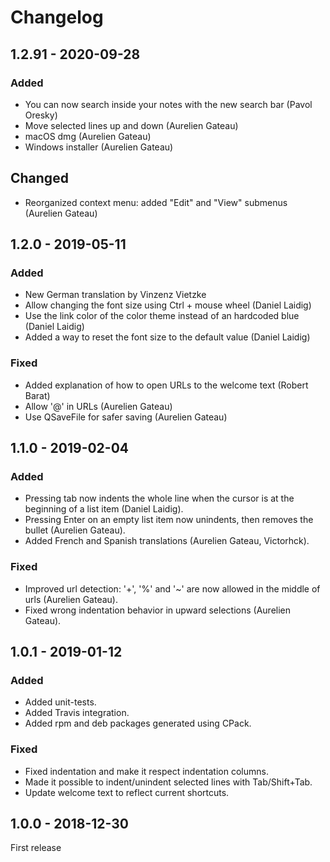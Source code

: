 # Changelog

## 1.2.91 - 2020-09-28

### Added
- You can now search inside your notes with the new search bar (Pavol Oresky)
- Move selected lines up and down (Aurelien Gateau)
- macOS dmg (Aurelien Gateau)
- Windows installer (Aurelien Gateau)

## Changed
- Reorganized context menu: added "Edit" and "View" submenus (Aurelien Gateau)

## 1.2.0 - 2019-05-11

### Added
- New German translation by Vinzenz Vietzke
- Allow changing the font size using Ctrl + mouse wheel (Daniel Laidig)
- Use the link color of the color theme instead of an hardcoded blue (Daniel Laidig)
- Added a way to reset the font size to the default value (Daniel Laidig)

### Fixed
- Added explanation of how to open URLs to the welcome text (Robert Barat)
- Allow '@' in URLs (Aurelien Gateau)
- Use QSaveFile for safer saving (Aurelien Gateau)

## 1.1.0 - 2019-02-04

### Added
- Pressing tab now indents the whole line when the cursor is at the beginning of a list item (Daniel Laidig).
- Pressing Enter on an empty list item now unindents, then removes the bullet (Aurelien Gateau).
- Added French and Spanish translations (Aurelien Gateau, Victorhck).

### Fixed
- Improved url detection: '+', '%' and '~' are now allowed in the middle of urls (Aurelien Gateau).
- Fixed wrong indentation behavior in upward selections (Aurelien Gateau).

## 1.0.1 - 2019-01-12

### Added
- Added unit-tests.
- Added Travis integration.
- Added rpm and deb packages generated using CPack.

### Fixed
- Fixed indentation and make it respect indentation columns.
- Made it possible to indent/unindent selected lines with Tab/Shift+Tab.
- Update welcome text to reflect current shortcuts.

## 1.0.0 - 2018-12-30

First release
